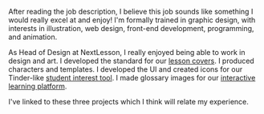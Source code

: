 

After reading the job description, I believe this job sounds like something I would really excel at and enjoy! I'm formally trained in graphic design, with interests in illustration, web design, front-end development, programming, and animation.

As Head of Design at NextLesson, I really enjoyed being able to work in design and art. I developed the standard for our <a href='nextlesson-covers'>lesson covers</a>. I produced characters and templates. I developed the UI and created icons for our Tinder-like <a href='nextlesson-interestid'>student interest tool</a>. I made glossary images for our <a href='nextlesson-interestid'>interactive learning platform</a>.

I've linked to these three projects which I think will relate my&nbsp;experience.